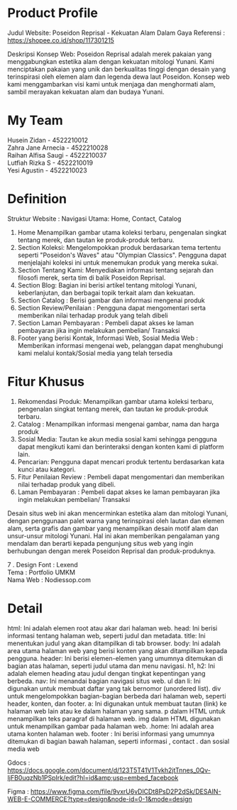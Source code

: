# Product Profile

Judul Website:
Poseidon Reprisal - Kekuatan Alam Dalam Gaya
Referensi :  https://shopee.co.id/shop/117301215
 
Deskripsi Konsep Web:
Poseidon Reprisal adalah merek pakaian yang menggabungkan estetika alam dengan kekuatan mitologi Yunani. Kami menciptakan pakaian yang unik dan berkualitas tinggi dengan desain yang terinspirasi oleh elemen alam dan legenda dewa laut Poseidon. Konsep web kami menggambarkan visi kami untuk menjaga dan menghormati alam, sambil merayakan kekuatan alam dan budaya Yunani.

# My Team
Husein Zidan          	- 4522210012<br>
Zahra Jane Arnecia 	- 4522210028<br>
Raihan Alfisa Saugi	- 4522210037<br>
Lutfiah Rizka S       	- 4522210019<br>
Yesi Agustin           	- 4522210023

# Definition
 Struktur Website : 
Navigasi Utama: Home, Contact, Catalog
1. Home Menampilkan gambar utama koleksi terbaru, pengenalan singkat tentang merek, dan tautan ke produk-produk terbaru.
2. Section Koleksi: Mengelompokkan produk berdasarkan tema tertentu seperti "Poseidon's Waves" atau "Olympian Classics". Pengguna dapat menjelajahi koleksi ini untuk menemukan produk yang mereka sukai.
3. Section Tentang Kami: Menyediakan informasi tentang sejarah dan filosofi merek, serta tim di balik Poseidon Reprisal.
4. Section Blog: Bagian ini berisi artikel tentang mitologi Yunani, keberlanjutan, dan berbagai topik terkait alam dan kekuatan.
5. Section  Catalog : Berisi gambar dan informasi mengenai produk 
6. Section Review/Penilaian : Pengguna dapat mengomentari serta memberikan nilai terhadap produk yang telah dibeli
7. Section Laman Pembayaran : Pembeli dapat akses ke laman pembayaran jika ingin melakukan pembelian/ Transaksi
8. Footer yang berisi Kontak, Informasi Web, Sosial Media Web : Memberikan informasi mengenai web, pelanggan dapat  menghubungi kami melalui kontak/Sosial media yang telah tersedia 

# Fitur Khusus
1. Rekomendasi Produk: Menampilkan gambar utama koleksi terbaru, pengenalan singkat tentang merek, dan tautan ke produk-produk terbaru.
2. Catalog : Menampilkan informasi mengenai gambar, nama dan harga produk
3. Sosial Media: Tautan ke akun media sosial kami sehingga pengguna dapat mengikuti kami dan berinteraksi dengan konten kami di platform lain.
4.  Pencarian: Pengguna dapat mencari produk tertentu berdasarkan kata kunci atau kategori.
5. Fitur Penilaian Review : Pembeli dapat mengomentari dan memberikan nilai terhadap produk yang dibeli.
6. Laman Pembayaran : Pembeli dapat akses ke laman pembayaran jika ingin melakukan pembelian/ Transaksi
 
Desain situs web ini akan mencerminkan estetika alam dan mitologi Yunani, dengan penggunaan palet warna yang terinspirasi oleh lautan dan elemen alam, serta grafis dan gambar yang menampilkan desain motif alam dan unsur-unsur mitologi Yunani. Hal ini akan memberikan pengalaman yang mendalam dan berarti kepada pengunjung situs web yang ingin berhubungan dengan merek Poseidon Reprisal dan produk-produknya.
 
7 . Design
Font :  Lexend<br>
Tema : Portfolio UMKM<br>
Nama Web :  Nodiessop.com<br>

# Detail
html: Ini adalah elemen root atau akar dari halaman web.
head: Ini berisi informasi tentang halaman web, seperti judul dan metadata.
title: Ini menentukan judul yang akan ditampilkan di tab browser.
body: Ini adalah area utama halaman web yang berisi konten yang akan ditampilkan kepada pengguna.
header: Ini berisi elemen-elemen yang umumnya ditemukan di bagian atas halaman, seperti judul utama dan menu navigasi.
h1, h2: Ini adalah elemen heading atau judul dengan tingkat kepentingan yang berbeda.
nav: Ini menandai bagian navigasi situs web.
ul dan li: Ini digunakan untuk membuat daftar yang tak bernomor (unordered list).
div untuk mengelompokkan bagian-bagian berbeda dari halaman web, seperti header, konten, dan footer.
a: Ini digunakan untuk membuat tautan (link) ke halaman web lain atau ke dalam halaman yang sama.
p dalam HTML untuk menampilkan teks paragraf di halaman web.
img dalam HTML digunakan untuk menampilkan gambar pada halaman web.
.home: Ini adalah area utama konten halaman web.
footer : Ini berisi informasi yang umumnya ditemukan di bagian bawah halaman, seperti informasi , contact . dan sosial media web



Gdocs : https://docs.google.com/document/d/123T5T41V1Tvkh2jtTnnes_0Qv-IjFB0uqzNb1PSpIrk/edit?hl=id&amp;usp=embed_facebook

Figma : https://www.figma.com/file/9vxrU6vDlCDt8PsD2P2dSk/DESAIN-WEB-E-COMMERCE?type=design&node-id=0-1&mode=design
